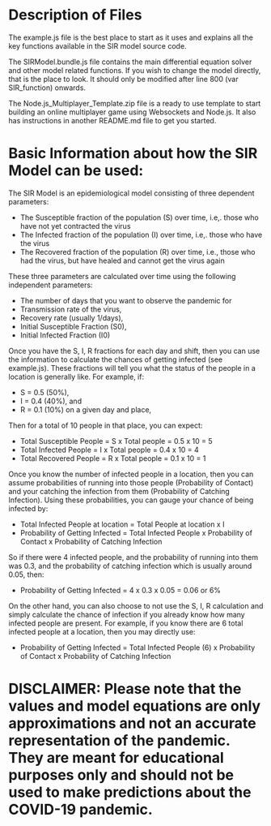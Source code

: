 # Description of Files

The example.js file is the best place to start as it uses and explains all the key functions available in the SIR model source code.

The SIRModel.bundle.js file contains the main differential equation solver and other model related functions. If you wish to change the model directly, that is the place to look. It should only be modified after line 800 (var SIR_function) onwards.

The Node.js_Multiplayer_Template.zip file is a ready to use template to start building an online multiplayer game using Websockets and Node.js. It also has instructions in another README.md file to get you started.

# Basic Information about how the SIR Model can be used:

The SIR Model is an epidemiological model consisting of three dependent parameters:
- The Susceptible fraction of the population (S) over time, i.e,. those who have not yet contracted the virus
- The Infected fraction of the population (I) over time, i.e,. those who have the virus
- The Recovered fraction of the population (R) over time, i.e., those who had the virus, but have healed and cannot get the virus again

These three parameters are calculated over time using the following independent parameters:
- The number of days that you want to observe the pandemic for
- Transmission rate of the virus, 
- Recovery rate (usually 1/days),
- Initial Susceptible Fraction (S0), 
- Initial Infected Fraction (I0)

Once you have the S, I, R fractions for each day and shift, then you can use the information to calculate the chances of getting infected (see example.js). These fractions will tell you what the status of the people in a location is generally like. For example, if: 
- S = 0.5 (50%), 
- I = 0.4 (40%), and 
- R = 0.1 (10%) on a given day and place, 

Then for a total of 10 people in that place, you can expect: 
- Total Susceptible People = S x Total people = 0.5 x 10 = 5
- Total Infected People = I x Total people = 0.4 x 10 = 4
- Total Recovered People = R x Total people = 0.1 x 10 = 1

Once you know the number of infected people in a location, then you can assume probabilities of running into those people (Probability of Contact) and your catching the infection from them (Probability of Catching Infection). Using these probabilities, you can gauge your chance of being infected by: 
- Total Infected People at location = Total People at location x I 
- Probability of Getting Infected = Total Infected People x Probability of Contact x Probability of Catching Infection

So if there were 4 infected people, and the probability of running into them was 0.3, and the probability of catching infection which is usually around 0.05, then:
- Probability of Getting Infected = 4 x 0.3 x 0.05 = 0.06 or 6%

On the other hand, you can also choose to not use the S, I, R calculation and simply calculate the chance of infection if you already know how many infected people are present. For example, if you know there are 6 total infected people at a location, then you may directly use:
- Probability of Getting Infected = Total Infected People (6) x Probability of Contact x Probability of Catching Infection

# DISCLAIMER: Please note that the values and model equations are only approximations and not an accurate representation of the pandemic. They are meant for educational purposes only and should not be used to make predictions about the COVID-19 pandemic.

